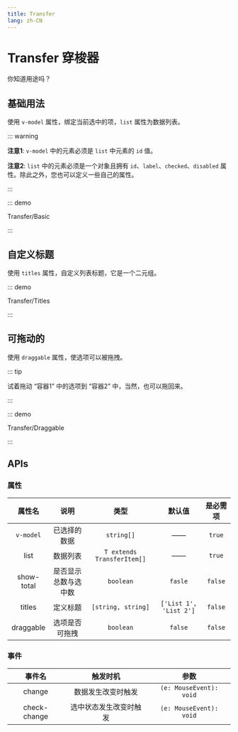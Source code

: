 ```yaml
---
title: Transfer
lang: zh-CN
---
```


# Transfer 穿梭器

你知道用途吗？

## 基础用法

使用 `v-model` 属性，绑定当前选中的项，`list` 属性为数据列表。

::: warning

**注意1**: `v-model` 中的元素必须是 `list` 中元素的 `id` 值。

**注意2**: `list` 中的元素必须是一个对象且拥有 `id`、`label`、`checked`、`disabled` 属性。除此之外，您也可以定义一些自己的属性。


:::

::: demo

Transfer/Basic

:::

## 自定义标题

使用 `titles` 属性，自定义列表标题，它是一个二元组。

::: demo

Transfer/Titles

:::

## 可拖动的

使用 `draggable` 属性，使选项可以被拖拽。

::: tip

试着拖动 “容器1” 中的选项到 “容器2” 中，当然，也可以拖回来。

:::

::: demo 

Transfer/Draggable

:::

## APIs

### 属性

| 属性名 | 说明 | 类型 | 默认值 | 是必需项 |
| :---: | :---: | :---: | :---: | :---: | 
| `v-model` | 已选择的数据 | `string[]` | —— | `true` |
| list | 数据列表 | `T extends TransferItem[]` | —— | `true` |
| show-total | 是否显示总数与选中数 | `boolean` | `fasle` | `false` |
| titles | 定义标题 | `[string, string]` | `['List 1', 'List 2']` | `false` | 
| draggable | 选项是否可拖拽 | `boolean` | `false` | `false` |

### 事件

| 事件名 | 触发时机 | 参数 |
| :---: | :---: | :---: |
| change | 数据发生改变时触发 | `(e: MouseEvent): void` |
| check-change | 选中状态发生改变时触发 | `(e: MouseEvent): void` |